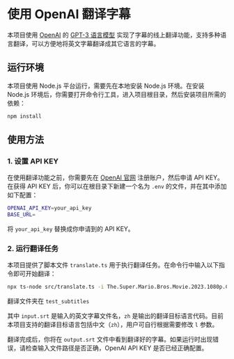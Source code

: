 # 使用 OpenAI 翻译字幕

本项目使用 [OpenAI](https://openai.com/) 的 [GPT-3 语言模型](https://openai.com/gpt-3/) 实现了字幕的线上翻译功能，支持多种语言翻译，可以方便地将英文字幕翻译成其它语言的字幕。

## 运行环境

本项目使用 Node.js 平台运行，需要先在本地安装 Node.js 环境。在安装 Node.js 环境后，你需要打开命令行工具，进入项目根目录，然后安装项目所需的依赖：

```sh
npm install
```

## 使用方法

### 1. 设置 API KEY

在使用翻译功能之前，你需要先在 [OpenAI 官网](https://beta.openai.com/signup/) 注册账户，然后申请 API KEY。在获得 API KEY 后，你可以在根目录下新建一个名为 `.env` 的文件，并在其中添加如下配置：

```sh
OPENAI_API_KEY=your_api_key
BASE_URL=
```

将 `your_api_key` 替换成你申请到的 API KEY。

### 2. 运行翻译任务

本项目提供了脚本文件 `translate.ts` 用于执行翻译任务。在命令行中输入以下指令即可开始翻译：

```sh
npx ts-node src/translate.ts -i The.Super.Mario.Bros.Movie.2023.1080p.Cam.X264.Will1869.srt -o output.srt
```

翻译文件夹在 `test_subtitles`

其中 `input.srt` 是输入的英文字幕文件名，`zh` 是输出的翻译目标语言代码。目前本项目支持的翻译目标语言包括中文（`zh`），用户可自行根据需要修改 `l` 参数。

翻译完成后，你将在 `output.srt` 文件中看到翻译好的字幕。如果运行时出现错误，请检查输入文件路径是否正确，OpenAI API KEY 是否已经正确配置。
